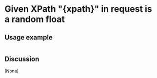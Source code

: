 
Given XPath "{xpath}" in request is a random float
=============================================================================================================

Usage example
-------------

```
```

Discussion
----------

(None)